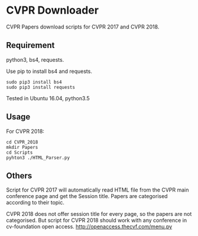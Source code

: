 # CVPR Downloader

CVPR Papers download scripts for CVPR 2017 and CVPR 2018.

## Requirement

python3, bs4, requests.

Use pip to install bs4 and requests.

```Shell
sudo pip3 install bs4
sudo pip3 install requests
```

Tested in Ubuntu 16.04, python3.5 

## Usage

For CVPR 2018:

```Shell
cd CVPR_2018
mkdir Papers
cd Scripts
pyhton3 ./HTML_Parser.py
```

## Others

Script for CVPR 2017 will automatically read HTML file from the CVPR main conference page and get the Session title. Papers are categorised according to their topic.

CVPR 2018 does not offer session title for every page, so the papers are not categorised. But script for CVPR 2018 should work with any conference in cv-foundation open access. http://openaccess.thecvf.com/menu.py


